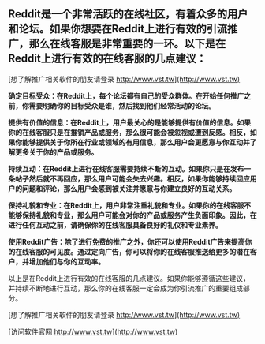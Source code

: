 ## **Reddit是一个非常活跃的在线社区，有着众多的用户和论坛。如果你想要在Reddit上进行有效的引流推广，那么在线客服是非常重要的一环。以下是在Reddit上进行有效的在线客服的几点建议：**

[想了解推广相关软件的朋友请登录 http://www.vst.tw](http://www.vst.tw)

**确定目标受众：在Reddit上，每个论坛都有自己的受众群体。在开始任何推广之前，你需要明确你的目标受众是谁，然后找到他们经常活动的论坛。**

**提供有价值的信息：在Reddit上，用户最关心的是能够提供有价值的信息。如果你的在线客服只是在推销产品或服务，那么很可能会被忽视或遭到反感。相反，如果你能够提供关于你所在行业或领域的有用信息，那么用户会更愿意与你互动并了解更多关于你的产品或服务。**

**持续互动：在Reddit上进行在线客服需要持续不断的互动。如果你只是在发布一条帖子然后就不再回应，那么用户可能会失去兴趣。相反，如果你能够持续回应用户的问题和评论，那么用户会感到被关注并愿意与你建立良好的互动关系。**

**保持礼貌和专业：在Reddit上，用户非常注重礼貌和专业。如果你的在线客服不能够保持礼貌和专业，那么用户可能会对你的产品或服务产生负面印象。因此，在进行任何互动之前，请确保你的在线客服具备良好的礼仪和专业素养。**

**使用Reddit广告：除了进行免费的推广之外，你还可以使用Reddit广告来提高你的在线客服的可见度。通过定向广告，你可以将你的在线客服推送给更多的潜在客户，并增加他们与你的互动率。**

以上是在Reddit上进行有效的在线客服的几点建议。如果你能够遵循这些建议，并持续不断地进行互动，那么你的在线客服一定会成为你引流推广的重要组成部分。

[想了解推广相关软件的朋友请登录 http://www.vst.tw](http://www.vst.tw)


[访问软件官网 http://www.vst.tw](http://www.vst.tw)
